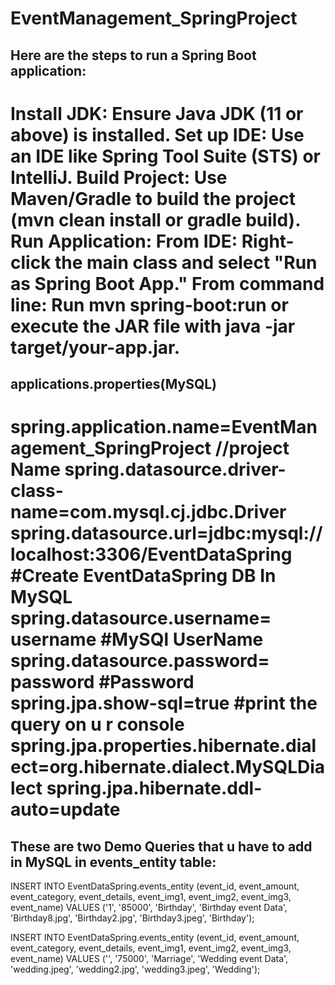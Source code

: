 # EventManagement_SpringProject

Here are the steps to run a Spring Boot application:
------------------------------------------------------------

Install JDK: Ensure Java JDK (11 or above) is installed.
Set up IDE: Use an IDE like Spring Tool Suite (STS) or IntelliJ.
Build Project: Use Maven/Gradle to build the project (mvn clean install or gradle build).
Run Application:
From IDE: Right-click the main class and select "Run as Spring Boot App."
From command line: Run mvn spring-boot:run or execute the JAR file with java -jar target/your-app.jar.
====================================================================

applications.properties(MySQL)
-----------------------------------
spring.application.name=EventManagement_SpringProject   //project Name
spring.datasource.driver-class-name=com.mysql.cj.jdbc.Driver
spring.datasource.url=jdbc:mysql://localhost:3306/EventDataSpring    #Create EventDataSpring DB In MySQL
spring.datasource.username= username   #MySQl UserName
spring.datasource.password=  password   #Password
spring.jpa.show-sql=true
#print the query on u r console
spring.jpa.properties.hibernate.dialect=org.hibernate.dialect.MySQLDialect
spring.jpa.hibernate.ddl-auto=update
====================================================================

These are two Demo Queries that u have to add in MySQL in events_entity table:
----------------------------------------------------------------------------------------------  
INSERT INTO EventDataSpring.events_entity (event_id, event_amount, event_category, event_details, event_img1, event_img2, event_img3, event_name)
 VALUES ('1', '85000', 'Birthday', 'Birthday event Data', 'Birthday8.jpg', 'Birthday2.jpg', 'Birthday3.jpeg', 'Birthday');

INSERT INTO EventDataSpring.events_entity (event_id, event_amount, event_category, event_details, event_img1, event_img2, event_img3, event_name) 
VALUES ('', '75000', 'Marriage', 'Wedding event Data', 'wedding.jpeg', 'wedding2.jpg', 'wedding3.jpeg', 'Wedding');
